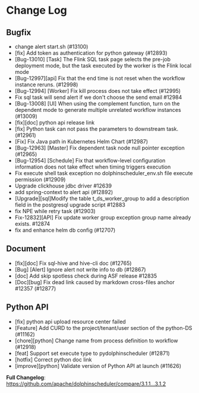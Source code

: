 # Change Log

## Bugfix

- change alert start.sh (#13100)
- [fix] Add token as authentication for python gateway (#12893)
- [Bug-13010] [Task] The Flink SQL task page selects the pre-job deployment mode, but the task executed by the worker is the Flink local mode
- [Bug-12997][api] Fix that the end time is not reset when the workflow instance reruns. (#12998)
- [Bug-12994] [Worker] Fix kill process does not take effect (#12995)
- Fix sql task will send alert if we don't choose the send email #12984
- [Bug-13008] [UI] When using the complement function, turn on the dependent mode to generate multiple unrelated workflow instances (#13009)
- [fix][doc] python api release link
- [fix] Python task can not pass the parameters to downstream task. (#12961)
- [Fix] Fix Java path in Kubernetes Helm Chart (#12987)
- [Bug-12963] [Master] Fix dependent task node null pointer exception (#12965)
- [Bug-12954] [Schedule] Fix that workflow-level configuration information does not take effect when timing triggers execution
- Fix execute shell task exception no dolphinscheduler_env.sh file execute permission (#12909)
- Upgrade clickhouse jdbc driver #12639
- add spring-context to alert api (#12892)
- [Upgrade][sql]Modify the table t_ds_worker_group to add a description field in the postgresql upgrade script #12883
- fix NPE while retry task (#12903)
- Fix-12832][API] Fix update worker group exception group name already exists. #12874
- fix and enhance helm db config (#12707)

## Document

- [fix][doc] Fix sql-hive and hive-cli doc (#12765)
- [Bug] [Alert] Ignore alert not write info to db (#12867)
- [doc] Add skip spotless check during ASF release #12835
- [Doc][bug] Fix dead link caused by markdown cross-files anchor #12357 (#12877)

## Python API

- [fix] python api upload resource center failed
- [Feature] Add CURD to the project/tenant/user section of the python-DS (#11162)
- [chore][python] Change name from process definition to workflow (#12918)
- [feat] Support set execute type to pydolphinscheduler (#12871)
- [hotfix] Correct python doc link
- [improve][python] Validate version of Python API at launch (#11626)

**Full Changelog**: https://github.com/apache/dolphinscheduler/compare/3.1.1...3.1.2
